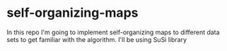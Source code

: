 # self-organizing-maps
In this repo I'm going to implement self-organizing maps to different data sets to get familiar with the algorithm. I'll be using SuSi library
